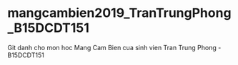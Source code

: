 # mangcambien2019_TranTrungPhong_B15DCDT151
Git danh cho mon hoc Mang Cam Bien cua sinh vien Tran Trung Phong - B15DCDT151
